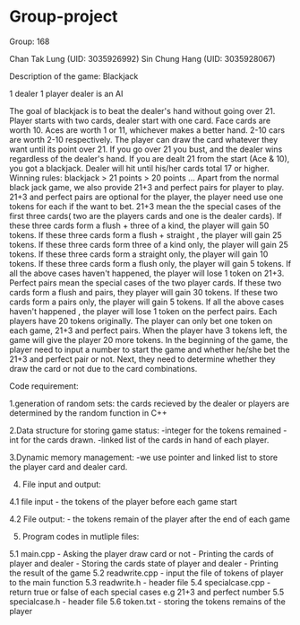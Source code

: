 # Group-project

Group: 168

Chan Tak Lung (UID: 3035926992)
Sin Chung Hang (UID: 3035928067)


Description of the game: Blackjack

1 dealer 1 player
dealer is an AI

The goal of blackjack is to beat the dealer's hand without going over 21.
Player starts with two cards, dealer start with one card.
Face cards are worth 10. Aces are worth 1 or 11, whichever makes a better hand. 2-10 cars are worth 2-10 respectively.
The player can draw the card whatever they want until its point over 21.
If you go over 21 you bust, and the dealer wins regardless of the dealer's hand.
If you are dealt 21 from the start (Ace & 10), you got a blackjack.
Dealer will hit until his/her cards total 17 or higher.
Winning rules: blackjack > 21 points > 20 points ...
Apart from the normal black jack game, we also provide 21+3 and perfect pairs for player to play.
21+3 and perfect pairs are optional for the player, the player need use one tokens for each if the want to bet.
21+3 mean the the special cases of the first three cards( two are the players cards and one is the dealer cards).
If these three cards form a flush + three of a kind, the player will gain 50 tokens.
If these three cards form a flush + straight , the player will gain 25 tokens.
If these three cards form three of a kind only, the player will gain 25 tokens.
If these three cards form a straight only, the player will gain 10 tokens.
If these three cards form a flush only, the player will gain 5 tokens.
If all the above cases haven't happened, the player will lose 1 token on 21+3.
Perfect pairs mean the special cases of the two player cards.
If these two cards form a flush and pairs, they player will gain 30 tokens.
If these two cards form a pairs only, the player will gain 5 tokens.
If all the above cases haven't happened , the player will lose 1 token on the perfect pairs.
Each players have 20 tokens originally. The player can only bet one token on each game, 21+3 and perfect pairs. When the player have 3 tokens left, the game will give the player 20 more tokens.
In the beginning of the game, the player need to input a number to start the game and whether he/she bet the 21+3 and perfect pair or not.
Next, they need to determine whether they draw the card or not due to the card combinations.


Code requirement:

1.generation of random sets: the cards recieved by the dealer or players are determined by the random function in C++

2.Data structure for storing game status: 
  -integer for the tokens remained 
  -int for the cards drawn. 
  -linked list of the cards in hand of each player.
  
3.Dynamic memory management: 
  -we use pointer and linked list to store the player card and dealer card.
  
4. File input and output:

  4.1 file input
    - the tokens of the player before each game start
    
  4.2 File output:
    - the tokens remain of the player after the end of each game
    
5. Program codes in mutliple files:

  5.1 main.cpp
    - Asking the player draw card or not
    - Printing the cards of player and dealer
    - Storing the cards state of player and dealer
    - Printing the result of the game
  5.2 readwrite.cpp
    - input the file of tokens of player to the main function 
  5.3 readwrite.h
    - header file
  5.4 specialcase.cpp
    - return true or false of each special cases e.g 21+3 and perfect number
  5.5 specialcase.h
    - header file
  5.6 token.txt
    - storing the tokens remains of the player

